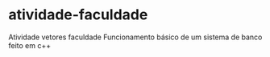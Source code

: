 # atividade-faculdade
Atividade vetores faculdade
Funcionamento básico de um sistema de banco feito em c++
